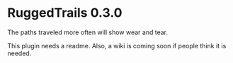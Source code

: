 # RuggedTrails 0.3.0
The paths traveled more often will show wear and tear.

This plugin needs a readme. Also, a wiki is coming soon if people think it is needed.
